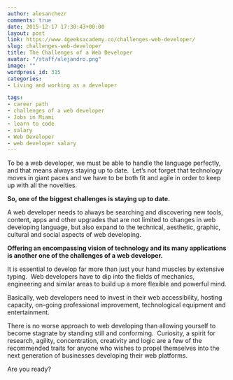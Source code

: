```yaml
---
author: alesanchezr
comments: true
date: 2015-12-17 17:30:43+00:00
layout: post
link: https://www.4geeksacademy.co/challenges-web-developer/
slug: challenges-web-developer
title: The Challenges of a Web Developer
avatar: "/staff/alejandro.png"
image: ""
wordpress_id: 315
categories:
- Living and working as a developer

tags:
- career path
- challenges of a web developer
- Jobs in Miami
- learn to code
- salary
- Web Developer
- web developer salary
---
```


To be a web developer, we must be able to handle the language perfectly, and that means always staying up to date.  Let’s not forget that technology moves in giant paces and we have to be both fit and agile in order to keep up with all the novelties.

**So, one of the biggest challenges is staying up to date.**

A web developer needs to always be searching and discovering new tools, content, apps and other upgrades that are not limited to changes in web developing language, but also expand to the technical, aesthetic, graphic, cultural and social aspects of web developing.

**Offering an encompassing vision of technology and its many applications is another one of the challenges of a web developer.**

It is essential to develop far more than just your hand muscles by extensive typing.  Web developers have to dip into the fields of mechanics, engineering and similar areas to build up a more flexible and powerful mind.

Basically, web developers need to invest in their web accessibility, hosting capacity, on-going professional improvement, technological equipment and entertainment.

There is no worse approach to web developing than allowing yourself to become stagnate by standing still and conforming.  Curiosity, a spirit for research, agility, concentration, creativity and logic are a few of the recommended traits for anyone who wishes to propel themselves into the next generation of businesses developing their web platforms.

Are you ready?
